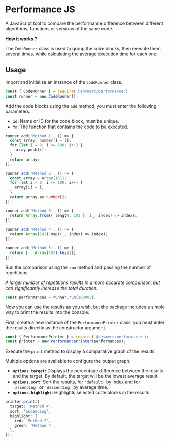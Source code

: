 # Performance JS

A JavaScript tool to compare the performance difference between different algorithms, functions or versions of the same code.

**How it works ?**

The `CodeRunner` class is used to group the code blocks, then execute them several times, while calculating the average execution time for each one.

## Usage

Import and initialize an instance of the `CodeRunner` class.

```typescript
const { CodeRunner } = require('@shvmerc/performance');
const runner = new CodeRunner();
```

Add the code blocks using the `add` method, you must enter the following parameters.

- **`id`**: Name or ID for the code block, must be unique.
- **`fn`**: The function that contains the code to be executed.

```typescript
runner.add('Method 1', () => {
  const array: number[] = [];
  for (let i = 0; i <= 100; i++) {
    array.push(i);
  }
  return array;
});

runner.add('Method 2', () => {
  const array = Array(101);
  for (let i = 0; i <= 100; i++) {
    array[i] = i;
  }
  return array as number[];
});

runner.add('Method 3', () => {
  return Array.from({ length: 101 }, (_, index) => index);
});

runner.add('Method 4', () => {
  return Array(101).map((_, index) => index);
});

runner.add('Method 5', () => {
  return [...Array(101).keys()];
});
```

Run the comparison using the `run` method and passing the number of repetitions.

_A larger number of repetitions results in a more accurate comparison, but can significantly increase the total duration._

```typescript
const performances = runner.run(100000);
```

Now you can use the results as you wish, but the package includes a simple way to print the results into the console.

First, create a new instance of the `PerformancePrinter` class, you must enter the results directly as the constructor argument.

```typescript
const { PerformancePrinter } = require('@shvmerc/performance');
const printer = new PerformancePrinter(performances);
```

Execute the `print` method to display a comparative graph of the results.

Multiple options are available to configure the output graph.

- **`options.target`:** Displays the percentage difference between the results and the target. By default, the target will be the lowest average result.
- **`options.sort`:** Sort the results, for `'default'` by index and for `'ascending'` or `'descending'` by average time.
- **`options.highlight`:** Highlights selected code blocks in the results.

```typescript
printer.print({
  target: 'Method 4',
  sort: 'ascending',
  highlight: {
    red: 'Method 2',
    green: 'Method 4',
  },
});
```
